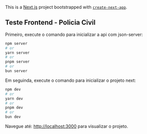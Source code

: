 This is a [Next.js](https://nextjs.org/) project bootstrapped with [`create-next-app`](https://github.com/vercel/next.js/tree/canary/packages/create-next-app).

## Teste Frontend - Policia Civil

Primeiro, execute o comando para inicializar a api com json-server:

```bash
npm server
# or
yarn server
# or
pnpm server
# or
bun server
```

Em seguinda, execute o comando para inicializar o projeto next: 

```bash
npm dev
# or
yarn dev
# or
pnpm dev
# or
bun dev
```

Navegue até: [http://localhost:3000](http://localhost:3000) para visualizar o projeto.
